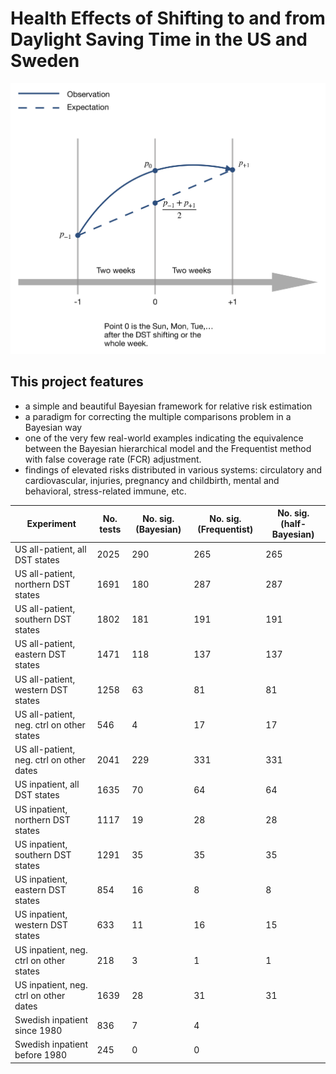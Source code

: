 # Health Effects of Shifting to and from Daylight Saving Time in the US and Sweden

<p align="center">
  <img src="./DST_model.png" width="600">
</p>

## This project features

* a simple and beautiful Bayesian framework for relative risk estimation
* a paradigm for correcting the multiple comparisons problem in a Bayesian way
* one of the very few real-world examples indicating the equivalence between the Bayesian hierarchical model and the Frequentist method with false coverage rate (FCR) adjustment. 
* findings of elevated risks distributed in various systems: circulatory and cardiovascular, injuries, pregnancy and childbirth, mental and behavioral, stress-related immune, etc.


|               Experiment                 | No. tests | No. sig. (Bayesian) | No. sig. (Frequentist) | No. sig. (half-Bayesian)|
|---|---|---|---|---|
|US all-patient, all DST states            | 2025 | 290 | 265 | 265 |
|US all-patient, northern DST states       | 1691 | 180 | 287 | 287 |
|US all-patient, southern DST states       | 1802 | 181 | 191 | 191 |
|US all-patient, eastern DST states        | 1471 | 118 | 137 | 137 |
|US all-patient, western DST states        | 1258 | 63 | 81 | 81 |
|US all-patient, neg. ctrl on other states | 546 | 4 | 17 | 17|
|US all-patient, neg. ctrl on other dates  | 2041 | 229 | 331 | 331 |
|US inpatient, all DST states              | 1635 | 70 | 64 | 64 |
|US inpatient, northern DST states         | 1117 | 19 | 28 | 28 |
|US inpatient, southern DST states         | 1291 | 35 | 35 | 35 |
|US inpatient, eastern DST states          | 854 | 16 | 8 | 8  |
|US inpatient, western DST states          | 633 | 11 | 16 | 15 |
|US inpatient, neg. ctrl on other states   | 218 | 3 | 1 | 1|
|US inpatient, neg. ctrl on other dates    | 1639 | 28 | 31 | 31 |
|Swedish inpatient since 1980              | 836 | 7 | 4 | |
|Swedish inpatient before 1980             | 245 | 0 | 0 | |

